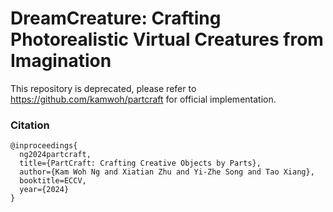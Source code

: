 # DreamCreature: Crafting Photorealistic Virtual Creatures from Imagination

This repository is deprecated, please refer to https://github.com/kamwoh/partcraft for official implementation.

### Citation
```
@inproceedings{
  ng2024partcraft,
  title={PartCraft: Crafting Creative Objects by Parts},
  author={Kam Woh Ng and Xiatian Zhu and Yi-Zhe Song and Tao Xiang},
  booktitle=ECCV,
  year={2024}
}
```
